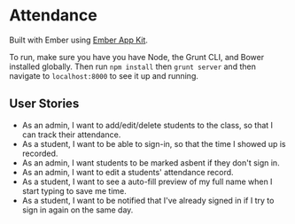 Attendance
==========

Built with Ember using [Ember App Kit](https://github.com/stefanpenner/ember-app-kit).

To run, make sure you have you have Node, the Grunt CLI, and Bower installed globally. Then run `npm install` then
`grunt server` and then navigate to `localhost:8000` to see it up and running.

User Stories
------------

- As an admin, I want to add/edit/delete students to the class, so that I can track their attendance.
- As a student, I want to be able to sign-in, so that the time I showed up is recorded.
- As an admin, I want students to be marked asbent if they don't sign in.
- As an admin, I want to edit a students' attendance record.
- As a student, I want to see a auto-fill preview of my full name when I start typing to save me time.
- As a student, I want to be notified that I've already signed in if I try to sign in again on the same day.
